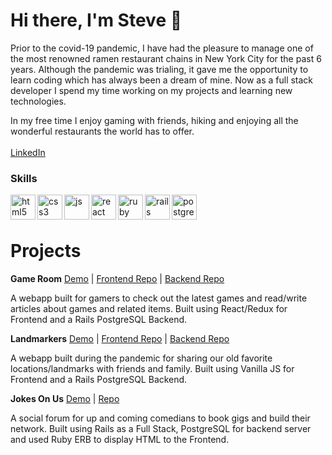 # Hi there, I'm Steve 👋

Prior to the covid-19 pandemic, I have had the pleasure to manage one of the most renowned ramen restaurant chains in New York City for the past 6 years. Although the pandemic was trialing, it gave me the opportunity to learn coding which has always been a dream of mine. Now as a full stack developer I spend my time working on my projects and learning new technologies.

In my free time I enjoy gaming with friends, hiking and enjoying all the wonderful restaurants the world has to offer.
<br></br>
<a href="https://www.linkedin.com/in/stevenwubc">LinkedIn</a>

### Skills
<p align="left">
  <img src="https://icongr.am/devicon/html5-plain.svg?size=128&color=currentColor" alt="html5" align="left" width="40" height="40"/>
  <img src="https://icongr.am/devicon/css3-plain.svg?size=128&color=currentColor" alt="css3" align="left" width="40" height="40"/>
  <img src="https://icongr.am/devicon/javascript-plain.svg?size=128&color=currentColor" alt="js" align="left" width="40" height="40"/>
  <img src="https://i.imgur.com/rTNkWSQ.png" alt="react" align="left" width="40" height="40"/>
  <img src="https://icongr.am/devicon/ruby-plain.svg?size=128&color=currentColor" alt="ruby" align="left" width="40" height="40"/>
  <img src="https://icongr.am/devicon/rails-plain-wordmark.svg?size=128&color=currentColor" alt="rails" align="left" width="40" height="40"/>
  <img src="https://icongr.am/devicon/postgresql-plain.svg?size=128&color=currentColor" alt="postgres" align="left" width="40" height="40"/>
</p>
<br>
</br>

# Projects

**Game Room** [Demo](https://www.youtube.com/watch?v=x1XqqEM3NuE) | [Frontend Repo](https://github.com/StevenWuTG/gameroom-frontend) | [Backend Repo](https://github.com/StevenWuTG/gameroom-backend)

A webapp built for gamers to check out the latest games and read/write articles about games and related items. Built using React/Redux for Frontend and a Rails PostgreSQL Backend.

**Landmarkers** [Demo](https://www.youtube.com/watch?v=81gCyDGc3vg) | [Frontend Repo](https://github.com/StevenWuTG/landmarkers-frontend) | [Backend Repo](https://github.com/StevenWuTG/landmarkers-backend)

A webapp built during the pandemic for sharing our old favorite locations/landmarks with friends and family. Built using Vanilla JS for Frontend and a Rails PostgreSQL Backend.

**Jokes On Us** [Demo](https://www.youtube.com/watch?v=d-inxohHvKk) | [Repo](https://github.com/StevenWuTG/jokes_on_us) 

A social forum for up and coming comedians to book gigs and build their network.
Built using Rails as a Full Stack, PostgreSQL for backend server and used Ruby ERB to display HTML to the Frontend. 
